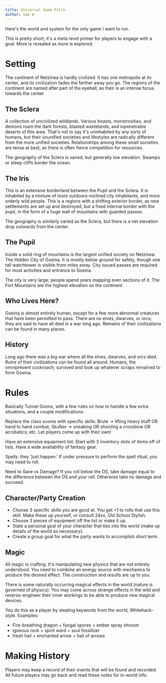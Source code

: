 ```yaml
---
title: Universal Game Pitch
author: Sam W
---
```





Here's the world and system for the only game I want to run.

This is pretty short; it's a meta-level primer for players to engage with a goal. More is revealed as more is explored.

# Setting

The continent of Netzinea is hardly civilized. It has one metropolis at its center, and its civilization fades the farther away you go. The regions of the continent are named after part of the eyeball, as their is an intense focus towards the center.

## The Sclera

A collection of uncivilized wildlands. Various beasts, monstrosities, and demons roam the dark forests, blasted wastelands, and inpenetrable deserts of this area. That's not to say it's uninhabited by any sorts of humans, but their ununified societies and lifestyles are radically different from the more unified societies. Relationships among these small societies are tense at best, as there is often fierce competition for resources.

The geography of the Sclera is varied, but generally low elevation. Swamps or steep cliffs border the ocean.

## The Iris

This is an extensive borderland between the Pupil and the Sclera. It is inhabited by a mixture of more outdoors-inclined city inhabitants, and more orderly wild people. This is a regions with a shifting exterior border, as new settlements are set up and destroyed, but a fixed internal border with the pupil, in the form of a huge wall of mountains with guarded passes.

The geography is similarly varied as the Sclera, but there is a net elevation drop outwards from the center.


## The Pupil

Inside a solid ring of mountains is the largest unified society on Netzinea: The Hidden City of Goeina. It is mostly below ground for safety, though one tall watchtower is visible from miles away. City issued passes are required for most activities and entrance to Goeina. 

The city is very large; people spend years mapping even sections of it. The Fort Mountains are the highest elevation on the continent.

## Who Lives Here?

Goeina is almost entirely human, except for a few more abnormal creatures that have been permitted to pass. There are no elves, dwarves, or orcs; they are said to have all died in a war long ago. Remains of their civilizations can be found in many places.

## History

Long ago there was a big war where all the elves, dwarves, and orcs died. Ruins of their civilizations can be found all around. Humans, the omnipresent cockroach, survived and took up whatever scraps remained to form Goeina.


# Rules

Basically Tunnel Goons, with a few rules on how to handle a few extra situations, and a couple modifications:

Replace the class scores with specific skills: Brute -> lifting heavy stuff OR hand to hand combat; Skulker -> sneaking OR shooting a crossbow OR acrobatics; etc. Let players come up with their own!

Have an extensive equipment list: Start with 3 inventory slots of items off of lists. Have a wide availability of fantasy gear.

Spells: they 'just happen.' If under pressure to perform the spell ritual, you may need to roll.

Need to Save vs Damage? If you roll below the DS, take damage equal to the difference between the DS and your roll. Otherwise take no damage and succeed.

## Character/Party Creation

 - Choose 3 specific skills you are good at. You get +1 to rolls that use this skill. Make these up yourself, or consult 24xx, Old School Stylish.
 - Choose 3 pieces of equipment off the list or make it up.
 - State a personal goal of your character that ties into the world (make up details of the world as necessary).
 - Create a group goal for what the party wants to accomplish short term.
 
## Magic

All magic is crafting. It's manipulating new physics that are not entirely understood. You need to combine an energy source with mechanics to produce the desired effect. The construction and results are up to you. 

There is some naturally occurring magical effects in the world (nature is governed of physics). You may come across strange effects in the wild and reverse-engineer their inner workings to be able to produce new magical devices.

You do this as a player by stealing keywords from the world, Whitehack-style. Examples: 


 - Fire-breathing dragon + fungal spores = ember spray shroom
 - igneous rock + spirit ward = soul fossilizer
 - fresh hail + enchanted arrow = hail of arrows
 
 
# Making History

Players may keep a record of their events that will be found and recorded. All future players may go back and read these notes for in-world info.










